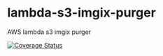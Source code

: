 # lambda-s3-imgix-purger
AWS lambda s3 imgix purger

[![Coverage Status](https://coveralls.io/repos/github/helveticafire/lambda-s3-imgix-purger/badge.svg?branch=coverage)](https://coveralls.io/github/helveticafire/lambda-s3-imgix-purger?branch=coverage)
